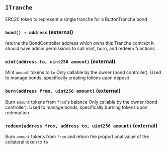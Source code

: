 ## `ITranche`



ERC20 token to represent a single tranche for a ButtonTranche bond



### `bond() → address` (external)



returns the BondController address which owns this Tranche contract
 It should have admin permissions to call mint, burn, and redeem functions

### `mint(address to, uint256 amount)` (external)



Mint `amount` tokens to `to`
 Only callable by the owner (bond controller). Used to
 manage bonds, specifically creating tokens upon deposit


### `burn(address from, uint256 amount)` (external)



Burn `amount` tokens from `from`'s balance
 Only callable by the owner (bond controller). Used to
 manage bonds, specifically burning tokens upon redemption


### `redeem(address from, address to, uint256 amount)` (external)



Burn `amount` tokens from `from` and return the proportional
value of the collateral token to `to`





